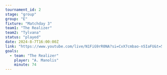 ```yaml
---
tournament_id: 2
stage: "group"
group: "E"
fixture: "Matchday 3"
team1: "The Realizer"
team2: "Tylvana"
status: "played"
date: 2024-8-7T16:00:00Z
link: "https://www.youtube.com/live/N1FiG9rR0NA?si=CvX7cmbao-n5IaFU&t=52"
goals:
  - team: "The Realizer"
    player: "A. Manolis"
    minute: 74
---
```


